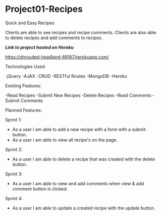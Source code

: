 # Project01-Recipes

Quick and Easy Recipes


Clients are able to see recipes and recipe comments.  Clients are also able to delete recipes and add comments to recipes.


***Link to project hosted on Heroku***

https://shrouded-headland-68167.herokuapp.com/

Technologies Used:

-jQuery
-AJAX
-CRUD
-RESTful Routes
-MongoDB
-Heroku

Existing Features:

-Read Recipes
-Submit New Recipes
-Delete Recipes
-Read Comments
-Submit Comments

Planned Features:

Sprint 1:
- As a user I am able to add a new recipe with a form with a submit button.
- As a user I am able to view all recipe's on the page.

Sprint 2:
- As a user I am able to delete a recipe that was created with the delete button.

Sprint 3:
- As a user I am able to view and add comments when view & add comment button is clicked.

Sprint 4:
- As a user I am able to update a created recipe with the update button.
